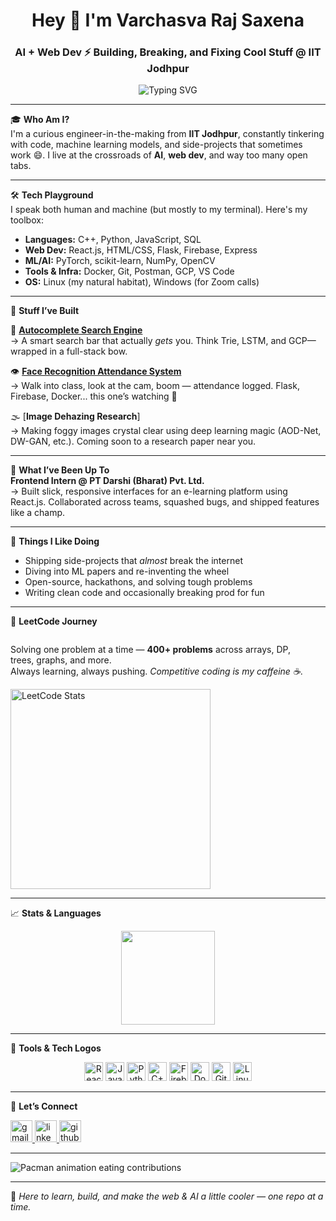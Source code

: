 <h1 align="center">Hey 👋 I'm Varchasva Raj Saxena</h1>
<h3 align="center">AI + Web Dev ⚡ Building, Breaking, and Fixing Cool Stuff @ IIT Jodhpur</h3>

<p align="center">
  <img src="https://readme-typing-svg.demolab.com?font=Fira+Code&weight=500&size=22&pause=1000&center=true&vCenter=true&width=500&lines=Full-Stack+Developer;AI/ML+Explorer;Code%2C+Create%2C+Repeat;Always+shipping+side-projects!" alt="Typing SVG" />
</p>

---






🎓 **Who Am I?**  
I'm a curious engineer-in-the-making from **IIT Jodhpur**, constantly tinkering with code, machine learning models, and side-projects that sometimes work 😄. I live at the crossroads of **AI**, **web dev**, and way too many open tabs.

---

🛠️ **Tech Playground**  
I speak both human and machine (but mostly to my terminal). Here's my toolbox:

- **Languages:** C++, Python, JavaScript, SQL  
- **Web Dev:** React.js, HTML/CSS, Flask, Firebase, Express  
- **ML/AI:** PyTorch, scikit-learn, NumPy, OpenCV  
- **Tools & Infra:** Docker, Git, Postman, GCP, VS Code  
- **OS:** Linux (my natural habitat), Windows (for Zoom calls)

---

🚀 **Stuff I’ve Built**

🧠 [**Autocomplete Search Engine**](https://github.com/Varchasva-Raj-Saxena/AutoCompleteSearchBar)  
→ A smart search bar that actually *gets* you. Think Trie, LSTM, and GCP—wrapped in a full-stack bow.

👁️ [**Face Recognition Attendance System**](https://github.com/Varchasva-Raj-Saxena/Face-Identification)  
→ Walk into class, look at the cam, boom — attendance logged. Flask, Firebase, Docker... this one’s watching 👀

🌫️ [**Image Dehazing Research**]  
→ Making foggy images crystal clear using deep learning magic (AOD-Net, DW-GAN, etc.). Coming soon to a research paper near you.

---

💼 **What I’ve Been Up To**  
**Frontend Intern @ PT Darshi (Bharat) Pvt. Ltd.**  
→ Built slick, responsive interfaces for an e-learning platform using React.js. Collaborated across teams, squashed bugs, and shipped features like a champ.

---

🎯 **Things I Like Doing**  
- Shipping side-projects that *almost* break the internet  
- Diving into ML papers and re-inventing the wheel  
- Open-source, hackathons, and solving tough problems  
- Writing clean code and occasionally breaking prod for fun

---

🏅 **LeetCode Journey**


<div style="display: flex; align-items: center; justify-content: space-between; flex-wrap: wrap;">
  <div style="flex: 1; min-width: 250px; padding-right: 20px;">
    <p>
      Solving one problem at a time — <strong>400+ problems</strong> across arrays, DP, trees, graphs, and more.<br>
      Always learning, always pushing. <em>Competitive coding is my caffeine ☕</em>.
    </p>
  </div>
  <div style="flex-shrink: 0;">
    <img src="https://leetcode.card.workers.dev/Varchasva_Saxena?theme=dark&font=baloo&extension=null" alt="LeetCode Stats" width="320" />
  </div>
</div>

---


📈 **Stats & Languages**

<div align="center">
  <img src="https://github-readme-stats.vercel.app/api?username=Varchasva-Raj-Saxena&show_icons=true&include_all_commits=true&count_private=true&theme=dracula&hide_border=false" height="150" />
 
</div>


---

🔧 **Tools & Tech Logos**

<div align="center">
  <img src="https://cdn.jsdelivr.net/gh/devicons/devicon/icons/react/react-original.svg" height="30" alt="React" />
  <img src="https://cdn.jsdelivr.net/gh/devicons/devicon/icons/javascript/javascript-original.svg" height="30" alt="JavaScript" />
  <img src="https://cdn.jsdelivr.net/gh/devicons/devicon/icons/python/python-original.svg" height="30" alt="Python" />
  <img src="https://cdn.jsdelivr.net/gh/devicons/devicon/icons/cplusplus/cplusplus-original.svg" height="30" alt="C++" />
  <img src="https://cdn.jsdelivr.net/gh/devicons/devicon/icons/firebase/firebase-plain.svg" height="30" alt="Firebase" />
  <img src="https://cdn.jsdelivr.net/gh/devicons/devicon/icons/docker/docker-original.svg" height="30" alt="Docker" />
  <img src="https://cdn.jsdelivr.net/gh/devicons/devicon/icons/git/git-original.svg" height="30" alt="Git" />
  <img src="https://cdn.jsdelivr.net/gh/devicons/devicon/icons/linux/linux-original.svg" height="30" alt="Linux" />
</div>

---

📡 **Let’s Connect**

<div align="left">
  <a href="mailto:sportyvarchasva@gmail.com">
    <img src="https://img.shields.io/static/v1?message=Gmail&logo=gmail&label=&color=D14836&logoColor=white&style=for-the-badge" height="35" alt="gmail" />
  </a>
  <a href="https://www.linkedin.com/in/varchasva-raj-saxena/" target="_blank">
    <img src="https://img.shields.io/static/v1?message=LinkedIn&logo=linkedin&label=&color=0077B5&logoColor=white&style=for-the-badge" height="35" alt="linkedin" />
  </a>
  <a href="https://github.com/Varchasva-Raj-Saxena" target="_blank">
    <img src="https://img.shields.io/static/v1?message=GitHub&logo=github&label=&color=181717&logoColor=white&style=for-the-badge" height="35" alt="github" />
  </a>
</div>

---
<img src="https://github.com/Platane/platane/raw/output/github-contribution-grid-pacman.svg" alt="Pacman animation eating contributions" />


---

🎉 *Here to learn, build, and make the web & AI a little cooler — one repo at a time.*
